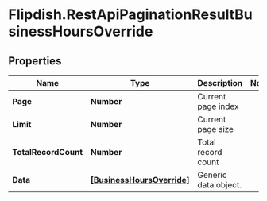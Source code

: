 # Flipdish.RestApiPaginationResultBusinessHoursOverride

## Properties
Name | Type | Description | Notes
------------ | ------------- | ------------- | -------------
**Page** | **Number** | Current page index | 
**Limit** | **Number** | Current page size | 
**TotalRecordCount** | **Number** | Total record count | 
**Data** | [**[BusinessHoursOverride]**](BusinessHoursOverride.md) | Generic data object. | 



